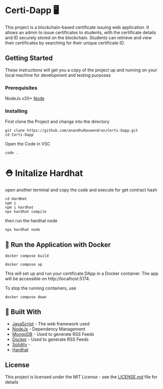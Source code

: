 # Certi-Dapp 🖥️

This project is a blockchain-based certificate issuing web application. It allows an admin to issue certificates to students,
with the certificate details and ID securely stored on the blockchain. Students can retrieve and view their certificates by
searching for their unique certificate ID.
## Getting Started

These instructions will get you a copy of the project up and running on your local machine for development and testing purposes
### Prerequisites

NodeJs v20+
[Node](https://nodejs.org/en/download/package-manager)

### Installing
First clone the Project and change into the directory


```
git clone https://github.com/anandhuRaveendran/Certi-Dapp.git
cd Certi-Dapp
```
Open the Code in VSC


```
code .
```
# ⛑️ Initalize Hardhat
open another terminal and copy the code and execute for get contract hash
```
cd HardHat
npm i
npm i hardhat
npx hardhat compile
```
then run the hardhat node
```
npx hardhat node
```

## 🐳  Run the Application with Docker
```
docker compose build
```
```
docker compose up
```
This will set up and run your certificate DApp in a Docker container. The app will be accessible on http://localhost:5174.

To stop the running containers, use

```
docker compose down
```

## 🔩 Built With

* [JavaScript](http://www.dropwizard.io/1.0.2/docs/) - The web framework used
* [NodeJs](https://maven.apache.org/) - Dependency Management
* [MongoDB](https://rometools.github.io/rome/) - Used to generate RSS Feeds
* [Docker](https://rometools.github.io/rome/) - Used to generate RSS Feeds
* [Solidity]() -
* [Hardhat]()




## License

This project is licensed under the MIT License - see the [LICENSE.md](LICENSE.md) file for details

